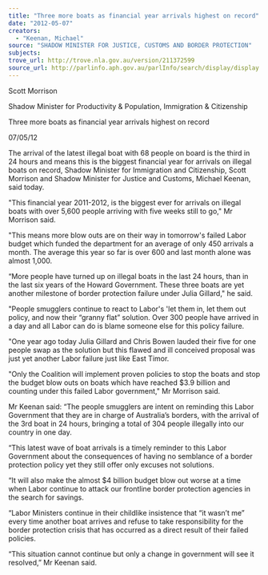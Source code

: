 ```yaml
---
title: "Three more boats as financial year arrivals highest on record"
date: "2012-05-07"
creators:
  - "Keenan, Michael"
source: "SHADOW MINISTER FOR JUSTICE, CUSTOMS AND BORDER PROTECTION"
subjects:
trove_url: http://trove.nla.gov.au/version/211372599
source_url: http://parlinfo.aph.gov.au/parlInfo/search/display/display.w3p;query=Id%3A%22media/pressrel/1622266%22
---
```


 Scott Morrison 

 Shadow Minister for Productivity & Population, Immigration & Citizenship 

 Three more boats as financial year arrivals highest on record  

 07/05/12  

 The arrival of the latest illegal boat with 68 people on board is the third in 24 hours  and means this is the biggest financial year for arrivals on illegal boats on record,  Shadow Minister for Immigration and Citizenship, Scott Morrison and Shadow  Minister for Justice and Customs, Michael Keenan, said today. 

 "This financial year 2011-2012, is the biggest ever for arrivals on illegal boats with  over 5,600 people arriving with five weeks still to go," Mr Morrison said. 

 "This means more blow outs are on their way in tomorrow's failed Labor budget  which funded the department for an average of only 450 arrivals a month. The  average this year so far is over 600 and last month alone was almost 1,000.  

 “More people have turned up on illegal boats in the last 24 hours, than in the last six  years of the Howard Government. These three boats are yet another milestone of  border protection failure under Julia Gillard," he said. 

 "People smugglers continue to react to Labor's 'let them in, let them out policy, and  now their “granny flat” solution. Over 300 people have arrived in a day and all Labor  can do is blame someone else for this policy failure. 

 "One year ago today Julia Gillard and Chris Bowen lauded their five for one people  swap as the solution but this flawed and ill conceived proposal was just yet another  Labor failure just like East Timor. 

 "Only the Coalition will implement proven policies to stop the boats and stop the  budget blow outs on boats which have reached $3.9 billion and counting under this  failed Labor government," Mr Morrison said. 

 Mr Keenan said: “The people smugglers are intent on reminding this Labor  Government that they are in charge of Australia’s borders, with the arrival of the 3rd  boat in 24 hours, bringing a total of 304 people illegally into our country in one day.  

 “This latest wave of boat arrivals is a timely reminder to this Labor Government  about the consequences of having no semblance of a border protection policy yet  they still offer only excuses not solutions. 

 “It will also make the almost $4 billion budget blow out worse at a time when Labor  continue to attack our frontline border protection agencies in the search for savings. 

 “Labor Ministers continue in their childlike insistence that “it wasn’t me” every time  another boat arrives and refuse to take responsibility for the border protection crisis  that has occurred as a direct result of their failed policies. 

 “This situation cannot continue but only a change in government will see it resolved,”  Mr Keenan said. 

  

